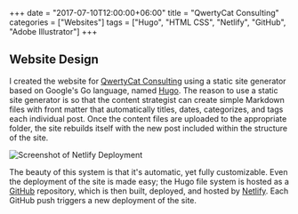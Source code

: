 +++
date = "2017-07-10T12:00:00+06:00"
title = "QwertyCat Consulting"
categories = ["Websites"]
tags = ["Hugo", "HTML CSS", "Netlify", "GitHub", "Adobe Illustrator"]
+++
## Website Design

I created the website for [QwertyCat Consulting](https://qwertycat.io) using a static site generator based on Google's Go language, named [Hugo](https://gohugo.io/). The reason to use a static site generator is so that the content strategist can create simple Markdown files with front matter that automatically titles, dates, categorizes, and tags each individual post. Once the content files are uploaded to the appropriate folder, the site rebuilds itself with the new post included within the structure of the site.

![Screenshot of Netlify Deployment](/img/qwertycat1.png "Netlify Deployment")

The beauty of this system is that it's automatic, yet fully customizable. Even the deployment of the site is made easy; the Hugo file system is hosted as a [GitHub](https://github.com/) repository, which is then built, deployed, and hosted by [Netlify](https://www.netlify.com/). Each GitHub push triggers a new deployment of the site.
